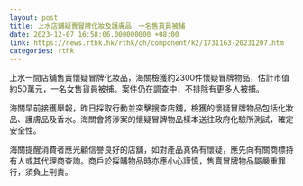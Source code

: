 ```yaml
---
layout: post
title: 上水店舖疑賣冒牌化妝及護膚品　一名售貨員被捕
date: 2023-12-07 16:58:06.000000000 +08:00
link: https://news.rthk.hk/rthk/ch/component/k2/1731163-20231207.htm
categories: rthk
---
```


上水一間店舖售賣懷疑冒牌化妝品，海關檢獲約2300件懷疑冒牌物品，估計市值約50萬元，一名女售貨員被捕。案件仍在調查中，不排除有更多人被捕。

海關早前接獲舉報，昨日採取行動並突擊搜查店舖，檢獲的懷疑冒牌物品包括化妝品、護膚品及香水。海關會將涉案的懷疑冒牌物品樣本送往政府化驗所測試，確定安全性。

海關提醒消費者應光顧信譽良好的店舖，如對產品真偽有懷疑，應先向有關商標持有人或其代理商查詢。商戶於採購物品時亦應小心謹慎，售賣冒牌物品屬嚴重罪行，須負上刑責。
